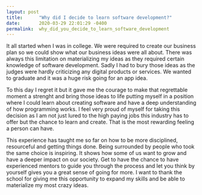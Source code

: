 ```yaml
---
layout: post
title:      "Why did I decide to learn software development?"
date:       2020-03-29 22:01:29 -0400
permalink:  why_did_you_decide_to_learn_software_development
---
```



It all started when I was in college. We were required to create our business plan so we could show what our business ideas were all about. There was always this limitation on materializing my ideas as they required certain knowledge of software development. Sadly I had to bury those ideas as the judges were hardly criticizing any digital products or services. We wanted to graduate and it was a huge risk going for an app idea. 

To this day I regret it but it gave me the courage to make that regrettable moment a strenght and bring those ideas to life putting myself in a position where I could learn about creating software and have a deep understanding of how programming works. I feel very proud of myself for taking this decision as I am not just lured to the high paying jobs this industry has to offer but the chance to learn and create. That is the most rewarding feeling a person can have. 

This experience has taught me so far on how to be more disciplined, resourceful and getting things done. Being surrounded by people who took the same choice is inspiring. It shows how some of us want to grow and have a deeper impact on our society. Get to have the chance to have experienced mentors to guide you through the process and let you think by yourself gives you a great sense of going for more. I want to thank the school for giving me this opportunity to expand my skills and be able to materialize my most crazy ideas.
